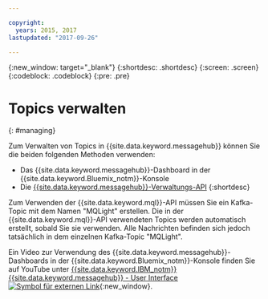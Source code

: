 ```yaml
---

copyright:
  years: 2015, 2017
lastupdated: "2017-09-26"

---
```


{:new_window: target="_blank"}
{:shortdesc: .shortdesc}
{:screen: .screen}
{:codeblock: .codeblock}
{:pre: .pre}

# Topics verwalten
{: #managing}

Zum Verwalten von Topics in {{site.data.keyword.messagehub}} können Sie die beiden
folgenden Methoden verwenden:

* Das {{site.data.keyword.messagehub}}-Dashboard in der {{site.data.keyword.Bluemix_notm}}-Konsole
* Die [{{site.data.keyword.messagehub}}-Verwaltungs-API](/docs/services/MessageHub/messagehub037.html)
{:shortdesc}

Zum Verwenden der {{site.data.keyword.mql}}-API müssen Sie ein Kafka-Topic mit dem Namen
"MQLight" erstellen. Die in der {{site.data.keyword.mql}}-API verwendeten Topics werden automatisch erstellt, sobald Sie sie verwenden. Alle Nachrichten befinden sich jedoch tatsächlich in dem einzelnen Kafka-Topic "MQLight".

Ein Video zur Verwendung des {{site.data.keyword.messagehub}}-Dashboards in der {{site.data.keyword.Bluemix_notm}}-Konsole finden Sie auf YouTube unter [{{site.data.keyword.IBM_notm}} {{site.data.keyword.messagehub}} - User Interface ![Symbol für externen Link](../../icons/launch-glyph.svg "Symbol für externen Link")](https://www.youtube.com/watch?v=lZulxqv_rHc){:new_window}.
